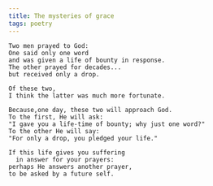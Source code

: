 ```yaml
---
title: The mysteries of grace
tags: poetry
---
```


    Two men prayed to God:
    One said only one word
    and was given a life of bounty in response.
    The other prayed for decades...
    but received only a drop.

    Of these two,
    I think the latter was much more fortunate.

    Because,one day, these two will approach God.
    To the first, He will ask:
    "I gave you a life-time of bounty; why just one word?"
    To the other He will say:
    "For only a drop, you pledged your life."

    If this life gives you suffering
      in answer for your prayers:
    perhaps He answers another prayer,
    to be asked by a future self.

